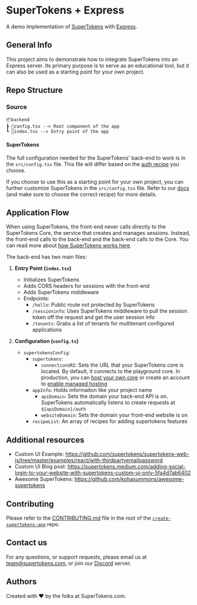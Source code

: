 # SuperTokens + Express

A demo implementation of [SuperTokens](https://supertokens.com/) with [Express](https://expressjs.com/).

## General Info

This project aims to demonstrate how to integrate SuperTokens into an Express server. Its primary purpose is to serve as an educational tool, but it can also be used as a starting point for your own project.

## Repo Structure

### Source

```
📦backend
┣ 📜config.tsx --> Root component of the app
┗ 📜index.tsx --> Entry point of the app
```

#### SuperTokens

The full configuration needed for the SuperTokens' back-end to work is in the `src/config.tsx` file. This file will differ based on the [auth recipe](https://supertokens.com/docs/guides) you choose.

If you choose to use this as a starting point for your own project, you can further customize SuperTokens in the `src/config.tsx` file. Refer to our [docs](https://supertokens.com/docs) (and make sure to choose the correct recipe) for more details.

## Application Flow

When using SuperTokens, the front-end never calls directly to the SuperTokens Core, the service that creates and manages sessions. Instead, the front-end calls to the back-end and the back-end calls to the Core. You can read more about [how SuperTokens works here](https://supertokens.com/docs/thirdpartyemailpassword/architecture).

The back-end has two main files:

1. **Entry Point (`index.tsx`)**

    - Initializes SuperTokens
    - Adds CORS headers for sessions with the front-end
    - Adds SuperTokens middleware
    - Endpoints:
        - `/hello`: Public route not protected by SuperTokens
        - `/sessioninfo`: Uses SuperTokens middleware to pull the session token off the request and get the user session info
        - `/tenants`: Grabs a list of tenants for multitenant configured applications

2. **Configuration (`config.ts`)**
    - `supertokensConfig`:
        - `supertokens`:
            - `connectionURI`: Sets the URL that your SuperTokens core is located. By default, it connects to the playground core. In production, you can [host your own core](https://supertokens.com/docs/thirdpartyemailpassword/pre-built-ui/setup/core/with-docker) or create an account to [enable managed hosting](https://supertokens.com/dashboard-saas)
        - `appInfo`: Holds informaiton like your project name
            - `apiDomain`: Sets the domain your back-end API is on. SuperTokens automatically listens to create requests at `${apiDomain}/auth`
            - `websiteDomain`: Sets the domain your front-end website is on
        - `recipeList`: An array of recipes for adding supertokens features

## Additional resources

-   Custom UI Example: https://github.com/supertokens/supertokens-web-js/tree/master/examples/react/with-thirdpartyemailpassword
-   Custom UI Blog post: https://supertokens.medium.com/adding-social-login-to-your-website-with-supertokens-custom-ui-only-5fa4d7ab6402
-   Awesome SuperTokens: https://github.com/kohasummons/awesome-supertokens

## Contributing

Please refer to the [CONTRIBUTING.md](https://github.com/supertokens/create-supertokens-app/blob/master/CONTRIBUTING.md) file in the root of the [`create-supertokens-app`](https://github.com/supertokens/create-supertokens-app) repo.

## Contact us

For any questions, or support requests, please email us at team@supertokens.com, or join our [Discord](https://supertokens.com/discord) server.

## Authors

Created with :heart: by the folks at SuperTokens.com.

